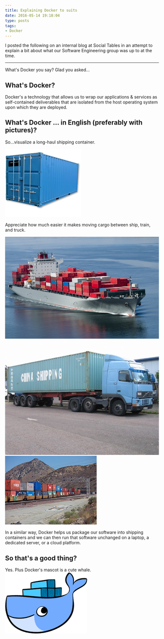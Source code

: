 ```yaml
---
title: Explaining Docker to suits
date: 2016-05-14 19:18:04
type: posts
tags:
- Docker
---
```


I posted the following on an internal blog at Social Tables in an attempt to explain a bit about what our Software Engineering group was up to at the time.

---
What's Docker you say? Glad you asked...
## What's Docker?
Docker's a technology that allows us to wrap our applications & services as self-contained deliverables that are isolated from the host operating system upon which they are deployed.
## What's Docker ... in English (preferably with pictures)?
So...visualize a long-haul shipping container.

![docker](/images/docker-1.jpg)

Appreciate how much easier it makes moving cargo between ship, train, and truck.

![docker](/images/docker-2.jpg)
![docker](/images/docker-3.jpg)
![docker](/images/docker-4.jpg)

In a similar way, Docker helps us package our software into shipping containers and we can then run that software unchanged on a laptop, a dedicated server, or a cloud platform.
## So that's a good thing?
Yes.  Plus Docker's mascot is a cute whale.
![Who doesn't like a cute whale?](/images/docker-5.png)
